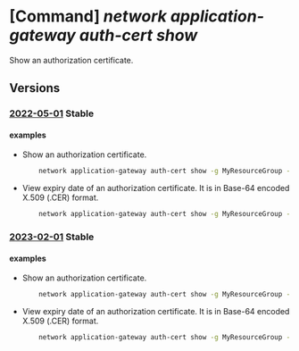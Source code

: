 # [Command] _network application-gateway auth-cert show_

Show an authorization certificate.

## Versions

### [2022-05-01](/Resources/mgmt-plane/L3N1YnNjcmlwdGlvbnMve30vcmVzb3VyY2Vncm91cHMve30vcHJvdmlkZXJzL21pY3Jvc29mdC5uZXR3b3JrL2FwcGxpY2F0aW9uZ2F0ZXdheXMve30=/2022-05-01.xml) **Stable**

<!-- mgmt-plane /subscriptions/{}/resourcegroups/{}/providers/microsoft.network/applicationgateways/{} 2022-05-01 properties.authenticationCertificates[] -->

#### examples

- Show an authorization certificate.
    ```bash
        network application-gateway auth-cert show -g MyResourceGroup --gateway-name MyAppGateway -n MyAuthCert
    ```

- View expiry date of an authorization certificate. It is in Base-64 encoded X.509 (.CER) format.
    ```bash
        network application-gateway auth-cert show -g MyResourceGroup --gateway-name MyAppGateway -n MyAuthCert --query data -o tsv | base64 -d | openssl x509 -enddate -noout
    ```

### [2023-02-01](/Resources/mgmt-plane/L3N1YnNjcmlwdGlvbnMve30vcmVzb3VyY2Vncm91cHMve30vcHJvdmlkZXJzL21pY3Jvc29mdC5uZXR3b3JrL2FwcGxpY2F0aW9uZ2F0ZXdheXMve30=/2023-02-01.xml) **Stable**

<!-- mgmt-plane /subscriptions/{}/resourcegroups/{}/providers/microsoft.network/applicationgateways/{} 2023-02-01 properties.authenticationCertificates[] -->

#### examples

- Show an authorization certificate.
    ```bash
        network application-gateway auth-cert show -g MyResourceGroup --gateway-name MyAppGateway -n MyAuthCert
    ```

- View expiry date of an authorization certificate. It is in Base-64 encoded X.509 (.CER) format.
    ```bash
        network application-gateway auth-cert show -g MyResourceGroup --gateway-name MyAppGateway -n MyAuthCert --query data -o tsv | base64 -d | openssl x509 -enddate -noout
    ```
